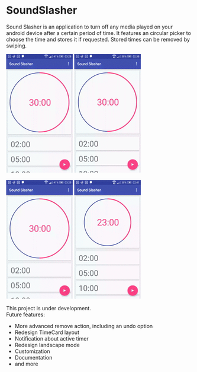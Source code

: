 # SoundSlasher

Sound Slasher is an application to turn off any media played on your android device after a certain period of time.
It features an circular picker to choose the time and stores it if requested.
Stored times can be removed by swiping.

<div>
<img src="https://github.com/Oncilla/SoundSlasher/blob/master/resize.gif?raw=true" width="180">
<img src="https://github.com/Oncilla/SoundSlasher/blob/master/set_timer.gif?raw=true" width="180">
</div>
</br>
<div>
<img src="https://github.com/Oncilla/SoundSlasher/blob/master/remove.gif?raw=true" width="180">
<img src="https://github.com/Oncilla/SoundSlasher/blob/master/change_priority.gif?raw=true" width="180">
</div>

This project is under development.</br>
Future features:

<ul>
<li>More advanced remove action, including an undo option</li>
<li>Redesign TimeCard layout</li>
<li>Notification about active timer</li>
<li>Redesign landscape mode</li>
<li>Customization</li>
<li>Documentation</li>
<li>and more</li>
</ul>
